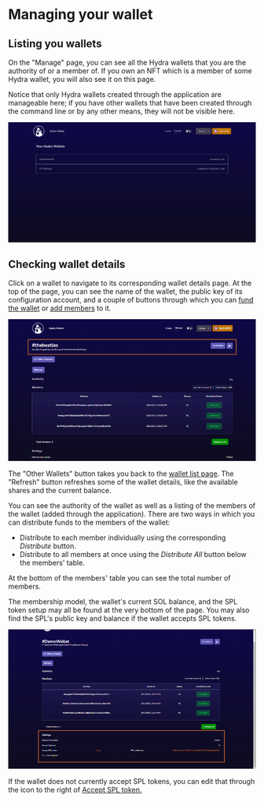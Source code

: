 # Managing your wallet

## Listing you wallets&#x20;

On the "Manage" page, you can see all the Hydra wallets that you are the authority of or a member of. If you own an NFT which is a member of some Hydra wallet, you will also see it on this page.

Notice that only Hydra wallets created through the application are manageable here; if you have other wallets that have been created through the command line or by any other means, they will not be visible here.

!["Manage" page - Hydra wallet list](<../.gitbook/assets/image (5).png>)

## Checking wallet details

Click on a wallet to navigate to its corresponding wallet details page. At the top of the page, you can see the name of the wallet, the public key of its configuration account, and a couple of buttons through which you can [fund the wallet](funding-your-wallet.md) or [add members](adding-members.md) to it.

![Wallet details page - top section](../.gitbook/assets/details-headline.png)

The "Other Wallets" button takes you back to the [wallet list page](managing-your-wallet.md#listing-you-wallets). The "Refresh" button refreshes some of the wallet details, like the available shares and the current balance.

You can see the authority of the wallet as well as a listing of the members of the wallet (added through the application). There are two ways in which you can distribute funds to the members of the wallet:

* Distribute to each member individually using the corresponding _Distribute_ button.
* Distribute to all members at once using the _Distribute All_ button below the members' table.

At the bottom of the members' table you can see the total number of members.

The membership model, the wallet's current SOL balance, and the SPL token setup may all be found at the very bottom of the page. You may also find the SPL's public key and balance if the wallet accepts SPL tokens.

![Wallet details page - settings section](../.gitbook/assets/settings.png)

If the wallet does not currently accept SPL tokens, you can edit that through the icon to the right of [Accept SPL token.](accept-spl-tokens.md)&#x20;
